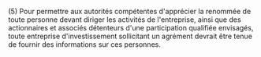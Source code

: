 (5) Pour permettre aux autorités compétentes d'apprécier la renommée de toute personne devant diriger les activités de l'entreprise, ainsi que des actionnaires et associés détenteurs d'une participation qualifiée envisagés, toute entreprise d'investissement sollicitant un agrément devrait être tenue de fournir des informations sur ces personnes.
